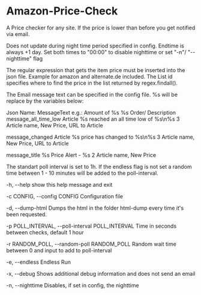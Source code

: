 # Amazon-Price-Check

A Price checker for any site. If the price is lower than before you get notified via email.

Does not update during night time period specified in config. Endtime is always +1 day.
Set both times to "00:00" to disable nighttime or set "-n"/ "--nighttime" flag

The regular expression that gets the item price must be inserted into the json file. Example for amazon and alternate.de included.
The List id specifies where to find the price in the list returned by regex.findall().

The Email message text can be specified in the config file. %s will be replace by the variables below:

Json Name:                    MessageText e.g.:                         Amount of %s              %s Order/ Description
message_all_time_low Article  %s reached an all time low of %s\n%s      3                         Article name, New Price, URL to Article

message_changed Article       %s price has changed to %s\n%s            3                         Article name, New Price, URL to Article

message_title                 %s Price Alert - %s                       2                         Article name, New Price

The standart poll interval is set to 1h. If the endless flag is not set a random time between 1 - 10 minutes will be added to the poll-interval.

  -h, --help            								show this help message and exit

  -c CONFIG, --config CONFIG							Configuration file

  -d, --dump-html										Dumps the html in the folder html-dump every time it's been requested.
  
  -p POLL_INTERVAL, --poll-interval POLL_INTERVAL		Time in seconds between checks, default 1 hour

  -r RANDOM_POLL, --random-poll RANDOM_POLL				Random wait time between 0 and input to add to poll-interval

  -e, --endless         								Endless Run
  
  -x, --debug											Shows additional debug information and does not send an email
  
  -n, --nighttime										Disables, if set in config, the nighttime
